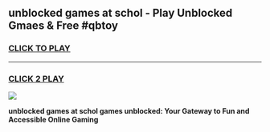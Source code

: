 
## unblocked games at schol - Play Unblocked Gmaes & Free #qbtoy
<h3>
<a href="https://premium.freeplayer.one?title=unblocked_games_at_schol&ref=01M">CLICK TO PLAY</a></h3>
<hr>

<h3>
<a href="https://premium.freeplayer.one?title=unblocked_games_at_schol&ref=01M">CLICK 2 PLAY</a>
  
</h3>

<a href="https://premium.freeplayer.one?title=unblocked_games_at_schol&ref=01M"><img src="https://clearcache.store/games.png"></a>


**unblocked games at schol games unblocked: Your Gateway to Fun and Accessible Online Gaming**
